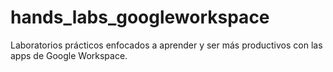 # hands_labs_googleworkspace
Laboratorios prácticos enfocados a aprender y ser más productivos con las apps de Google Workspace.
